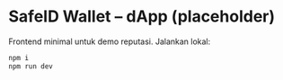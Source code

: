 # SafeID Wallet – dApp (placeholder)
Frontend minimal untuk demo reputasi. Jalankan lokal:
```bash
npm i
npm run dev
